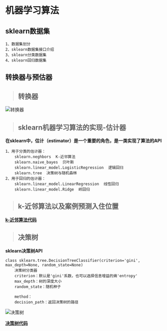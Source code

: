 # 机器学习算法

## sklearn数据集

	1、数据集划分
	2、sklearn数据集接口介绍
	3、sklearn分类数据集
	4、sklearn回归数据集

## 转换器与预估器

> ## 转换器

![转换器](https://github.com/zhouf00/video-190420/raw/master/video_LM/image/d47.png)

> ## sklearn机器学习算法的实现-估计器

**在sklearn中，估计（estimator）是一个重要的角色，是一类实现了算法的API**

	1、用于分类的估计器：
		sklearn.neghbors  K-近邻算法
		sklearn.naive_bayes  贝叶斯
		sklearn.linear_model.LogisticRegression  逻辑回归
		sklearn.tree  决策树与随机森林
	2、用于回归的估计器：
		sklearn.linear_model.LinearRegression  线性回归
		sklearn.linear_model.Ridge  岭回归

> ## k-近邻算法以及案例预测入住位置

**[k-近邻算法代码](https://github.com/zhouf00/video-190420/blob/master/video_LM/code4/4_k_neighbors.py)**

> ## 决策树

**sklearn决策树API**
	
	class sklearn.tree.DecisionTreeClassifier(criterion='gini', max_depth=None, random_state=None)
		决策树分类器
		criterion：默认是'gini'系数，也可以选择信息增益的熵'entropy'
		max_depth：树的深度大小
		random_state：随机种子

		method：
		decision_path：返回决策树的路径

![决策树](https://github.com/zhouf00/video-190420/raw/master/video_LM/image/d48.png)

**[决策树代码](https://github.com/zhouf00/video-190420/blob/master/video_LM/code4/4_tree.py)**